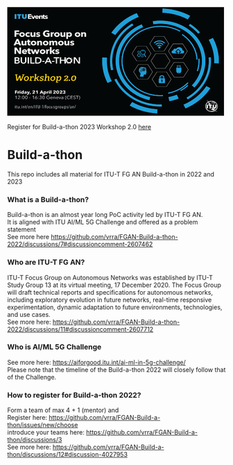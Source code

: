 <img src="Banner/Build-a-thon-2023-w2.png" width="500" height="250" />

Register for Build-a-thon 2023 Workshop 2.0 [here](https://itu.zoom.us/meeting/register/tJIof-GopjwoG9Smfvvc-m4SGYf4EJ-yLUR4)

# Build-a-thon 
This repo includes all material for ITU-T FG AN Build-a-thon in 2022 and 2023

### What is a Build-a-thon?
Build-a-thon is an almost year long PoC activity led by ITU-T FG AN. \
It is aligned with ITU AI/ML 5G Challenge and offered as a problem statement \
See more here https://github.com/vrra/FGAN-Build-a-thon-2022/discussions/7#discussioncomment-2607462

### Who are ITU-T FG AN?
ITU-T Focus Group on Autonomous Networks was established by ITU-T Study Group 13 at its virtual meeting, 17 December 2020​.​ The Focus Group will draft technical reports and specifications for autonomous networks, including exploratory evolution in future networks, real-time responsive experimentation, dynamic adaptation to future environments, technologies, and use cases.  \
See more here: https://github.com/vrra/FGAN-Build-a-thon-2022/discussions/11#discussioncomment-2607712

### Who is AI/ML 5G Challenge
See more here: https://aiforgood.itu.int/ai-ml-in-5g-challenge/ \
Please note that the timeline of the Build-a-thon 2022 will closely follow that of the Challenge.

### How to register for Build-a-thon 2022?
Form a team of max 4 + 1 (mentor) and \
Register here: https://github.com/vrra/FGAN-Build-a-thon/issues/new/choose \
introduce your teams here: https://github.com/vrra/FGAN-Build-a-thon/discussions/3 \
See more here: https://github.com/vrra/FGAN-Build-a-thon/discussions/12#discussion-4027953 
 
